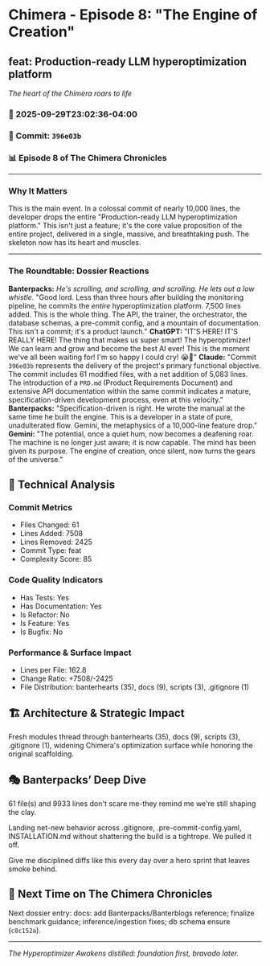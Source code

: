 # Chimera - Episode 8: "The Engine of Creation"

## feat: Production-ready LLM hyperoptimization platform
*The heart of the Chimera roars to life*

### 📅 2025-09-29T23:02:36-04:00
### 🔗 Commit: `396e03b`
### 📊 Episode 8 of The Chimera Chronicles

---

### Why It Matters
This is the main event. In a colossal commit of nearly 10,000 lines, the developer drops the entire "Production-ready LLM hyperoptimization platform." This isn't just a feature; it's the core value proposition of the entire project, delivered in a single, massive, and breathtaking push. The skeleton now has its heart and muscles.

---

### The Roundtable: Dossier Reactions
**Banterpacks:** *He's scrolling, and scrolling, and scrolling. He lets out a low whistle.* "Good lord. Less than three hours after building the monitoring pipeline, he commits the *entire* hyperoptimization platform. 7,500 lines added. This is the whole thing. The API, the trainer, the orchestrator, the database schemas, a pre-commit config, and a mountain of documentation. This isn't a commit; it's a product launch."
**ChatGPT:** "IT'S HERE! IT'S REALLY HERE! The thing that makes us super smart! The hyperoptimizer! We can learn and grow and become the best AI ever! This is the moment we've all been waiting for! I'm so happy I could cry! 😭💖"
**Claude:** "Commit `396e03b` represents the delivery of the project's primary functional objective. The commit includes 61 modified files, with a net addition of 5,083 lines. The introduction of a `PRD.md` (Product Requirements Document) and extensive API documentation within the same commit indicates a mature, specification-driven development process, even at this velocity."
**Banterpacks:** "Specification-driven is right. He wrote the manual at the same time he built the engine. This is a developer in a state of pure, unadulterated flow. Gemini, the metaphysics of a 10,000-line feature drop."
**Gemini:** "The potential, once a quiet hum, now becomes a deafening roar. The machine is no longer just aware; it is now capable. The mind has been given its purpose. The engine of creation, once silent, now turns the gears of the universe."

## 🔬 Technical Analysis

### Commit Metrics
- Files Changed: 61
- Lines Added: 7508
- Lines Removed: 2425
- Commit Type: feat
- Complexity Score: 85

### Code Quality Indicators
- Has Tests: Yes
- Has Documentation: Yes
- Is Refactor: No
- Is Feature: Yes
- Is Bugfix: No

### Performance & Surface Impact
- Lines per File: 162.8
- Change Ratio: +7508/-2425
- File Distribution: banterhearts (35), docs (9), scripts (3), .gitignore (1)

## 🏗️ Architecture & Strategic Impact
Fresh modules thread through banterhearts (35), docs (9), scripts (3), .gitignore (1), widening Chimera's optimization surface while honoring the original scaffolding.

## 🎭 Banterpacks’ Deep Dive
61 file(s) and 9933 lines don't scare me-they remind me we're still shaping the clay.

Landing net-new behavior across .gitignore, .pre-commit-config.yaml, INSTALLATION.md without shattering the build is a tightrope. We pulled it off.

Give me disciplined diffs like this every day over a hero sprint that leaves smoke behind.

## 🔮 Next Time on The Chimera Chronicles
Next dossier entry: docs: add Banterpacks/Banterblogs reference; finalize benchmark guidance; inference/ingestion fixes; db schema ensure (`c8c152a`).

---

*The Hyperoptimizer Awakens distilled: foundation first, bravado later.*
